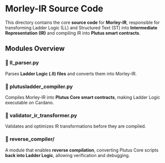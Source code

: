 # Morley-IR Source Code

This directory contains the core **source code** for **Morley-IR**, responsible for transforming Ladder Logic (LL) and Structured Text (ST) into **Intermediate Representation (IR)** and compiling IR into **Plutus smart contracts**.

## **Modules Overview**

### **🔹 ll_parser.py**
Parses **Ladder Logic (.ll) files** and converts them into Morley-IR.

### **🔹 plutusladder_compiler.py**
Compiles Morley-IR into **Plutus Core smart contracts**, making Ladder Logic executable on Cardano.

### **🔹 validator_ir_transformer.py**
Validates and optimizes IR transformations before they are compiled.

### **🔹 reverse_compiler/**
A module that enables **reverse compilation**, converting Plutus Core scripts **back into Ladder Logic**, allowing verification and debugging.

